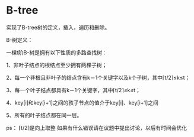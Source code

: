 # B-tree

实现了B-tree树的定义，插入，遍历和删除。

B-树定义：

一棵t阶B-树是拥有以下性质的多路查找树：

1、非叶子结点的根结点至少拥有两棵子树；

2、每一个非根且非叶子的结点含有k－1个关键字以及k个子树，其中⌈t/2⌉≤k≤t；

3、每一个叶子结点都具有k－1个关键字，其中⌈t/2⌉≤k≤t；

4、key[i]和key[i+1]之间的孩子节点的值介于key[i]、key[i+1]之间

5、所有的叶子结点都在同一层。

ps： ⌈t/2⌉是向上取整 如果有什么错误请在议题中提出讨论，以后有时间会优化
